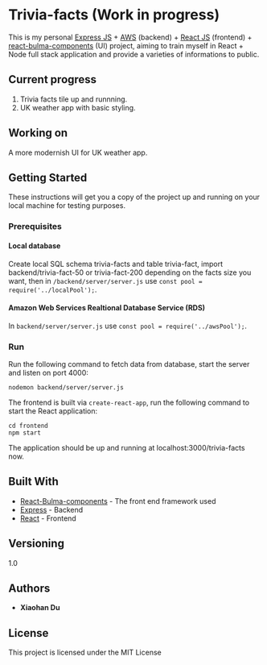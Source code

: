 # Trivia-facts (Work in progress)

This is my personal [Express JS](https://expressjs.com/) + [AWS](https://aws.amazon.com/) (backend) + [React JS](https://reactjs.org/) (frontend) + [react-bulma-components](https://react-bulma.dev/en/) (UI) project, aiming to train myself in React + Node full stack application and provide a varieties of informations to public.

## Current progress

1. Trivia facts tile up and runnning. 
2. UK weather app with basic styling.

## Working on

A more modernish UI for UK weather app.

## Getting Started

These instructions will get you a copy of the project up and running on your local machine for testing purposes. 

### Prerequisites

#### Local database

Create local SQL schema trivia-facts and table trivia-fact, import backend/trivia-fact-50 or trivia-fact-200 depending on the facts size you want, then in `/backend/server/server.js` use `const pool = require('../localPool');`.

#### Amazon Web Services Realtional Database Service (RDS)
In `backend/server/server.js` use `const pool = require('../awsPool');`.

### Run

Run the following command to fetch data from database, start the server and listen on port 4000:
```
nodemon backend/server/server.js
```
The frontend is built via `create-react-app`, run the following command to start the React application:
```
cd frontend
npm start
```
The application should be up and running at localhost:3000/trivia-facts now.

## Built With

* [React-Bulma-components](https://www.npmjs.com/package/react-bulma-components) - The front end framework used
* [Express](https://expressjs.com/) - Backend
* [React](https://reactjs.org/) - Frontend

## Versioning
1.0
## Authors

* **Xiaohan Du**

## License

This project is licensed under the MIT License
